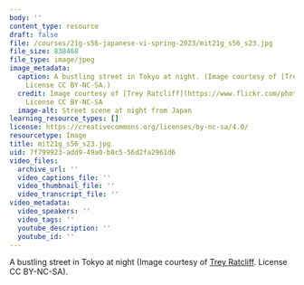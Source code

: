 ```yaml
---
body: ''
content_type: resource
draft: false
file: /courses/21g-s56-japanese-vi-spring-2023/mit21g_s56_s23.jpg
file_size: 838468
file_type: image/jpeg
image_metadata:
  caption: A bustling street in Tokyo at night. (Image courtesy of [Trey Ratcliff](https://www.flickr.com/photos/stuckincustoms/4921849287/in/album-72157622598602597/).
    License CC BY-NC-SA.)
  credit: Image courtesy of [Trey Ratcliff](https://www.flickr.com/photos/stuckincustoms/4921849287/in/album-72157622598602597/).
    License CC BY-NC-SA
  image-alt: Street scene at night from Japan
learning_resource_types: []
license: https://creativecommons.org/licenses/by-nc-sa/4.0/
resourcetype: Image
title: mit21g_s56_s23.jpg
uid: 7f799923-add9-49a0-b8c5-56d2fa2961d6
video_files:
  archive_url: ''
  video_captions_file: ''
  video_thumbnail_file: ''
  video_transcript_file: ''
video_metadata:
  video_speakers: ''
  video_tags: ''
  youtube_description: ''
  youtube_id: ''
---
```

A bustling street in Tokyo at night (Image courtesy of [Trey Ratcliff](https://www.flickr.com/photos/stuckincustoms/4921849287/in/album-72157622598602597/). License CC BY-NC-SA).